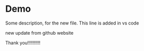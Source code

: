 # Demo

Some description, for the new file.
This line is added in vs code


new update from github website


Thank you!!!!!!!!!!

